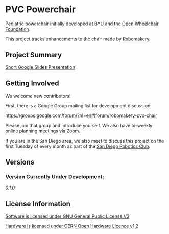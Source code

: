 # PVC Powerchair

Pediatric powerchair initially developed at BYU and the [Open Wheelchair Foundation](http://openwheelchair.org/).

This project tracks enhancements to the chair made by [Robomakery](http://robomakery.com).

## Project Summary

[Short Google Slides Presentation](https://docs.google.com/presentation/d/e/2PACX-1vQH72_SPbROlJtIxm5qiG1kyvUSaIGlaVXuoVhn0pRb-agA25kUbpgHu_BZxM33IaVWwLDGMfL6djqC/pub?start=false&loop=false&delayms=3000)

## Getting Involved

We welcome new contributors!

First, there is a Google Group mailing list for development discussion:

https://groups.google.com/forum/?hl=en#!forum/robomakery-pvc-chair

Please join that group and introduce yourself.  We also have bi-weekly online planning meetings via Zoom.

If you are in the San Diego area, we also meet to discuss this project on the first Tuesday of every month as part of the [San Diego Robotics Club](https://www.meetup.com/roboticsclub/).

## Versions

### Version Currently Under Development:

*0.1.0*

## License Information

[Software is licensed under GNU General Public License V3](SOFTWARE_LICENSE)

[Hardware is licensed under CERN Open Hardware Licence v1.2](HARDWARE_LICENSE)
